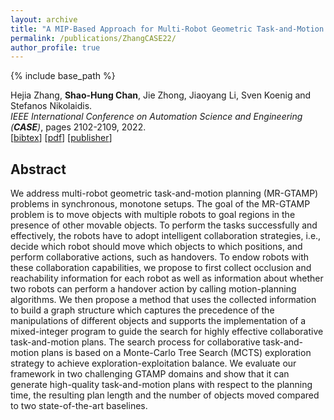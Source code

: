 ```yaml
---
layout: archive
title: "A MIP-Based Approach for Multi-Robot Geometric Task-and-Motion Planning"
permalink: /publications/ZhangCASE22/
author_profile: true
---
```


{% include base_path %}

Hejia Zhang, **Shao-Hung Chan**, Jie Zhong, Jiaoyang Li, Sven Koenig and Stefanos Nikolaidis.  
<i>IEEE International Conference on Automation Science and Engineering (**CASE**)</i>, pages 2102-2109, 2022.  
[<a href="javascript:void(0)" onclick="(function(target, id) { if ($('#' + id).css('display') == 'block') { $('#' + id).hide('fast'); $(target).text('bibtex') } else { $('#' + id).show('fast'); $(target).text('bibtex▲') } })(this, 'bibtex-ZhangCASE22');">bibtex</a>]
[[pdf](https://jiaoyang-li.github.io/files/2022-CASE.pdf)]
[[publisher](https://ieeexplore.ieee.org/document/9926661)]
<div id="bibtex-ZhangCASE22" style="display:none">
<pre>@inproceedings{ZhangCASE22,
  author    = {Hejia Zhang and Shao-Hung Chan and Jie Zhong and Jiaoyang Li and Sven Koenig and Stefanos Nikolaidis},
  title     = {A {MIP}-Based Approach for Multi-Robot Geometric Task-and-Motion Planning},
  booktitle = {Proceedings of the IEEE International Conference on Automation Science and Engineering (CASE)},
  pages     = {2102--2109},
  year      = {2022}
}
</pre></div>

## Abstract
We address multi-robot geometric task-and-motion planning (MR-GTAMP) problems in synchronous, monotone setups. The goal of the MR-GTAMP problem is to move objects with multiple robots to goal regions in the presence of other movable objects. To perform the tasks successfully and effectively, the robots have to adopt intelligent collaboration strategies, i.e., decide which robot should move which objects to which positions, and perform collaborative actions, such as handovers. To endow robots with these collaboration capabilities, we propose to first collect occlusion and reachability information for each robot as well as information about whether two robots can perform a handover action by calling motion-planning algorithms. We then propose a method that uses the collected information to build a graph structure which captures the precedence of the manipulations of different objects and supports the implementation of a mixed-integer program to guide the search for highly effective collaborative task-and-motion plans. The search process for collaborative task-and-motion plans is based on a Monte-Carlo Tree Search (MCTS) exploration strategy to achieve exploration-exploitation balance. We evaluate our framework in two challenging GTAMP domains and show that it can generate high-quality task-and-motion plans with respect to the planning time, the resulting plan length and the number of objects moved compared to two state-of-the-art baselines.